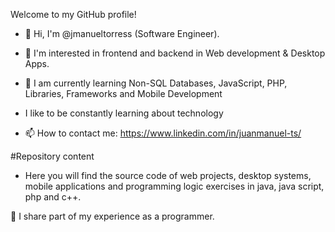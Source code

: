 Welcome to my GitHub profile!

- 👋 Hi, I'm @jmanueltorress (Software Engineer).
- 👾 I'm interested in frontend and backend in Web development & Desktop Apps.
- 🌱 I am currently learning Non-SQL Databases, JavaScript, PHP, Libraries, Frameworks and Mobile Development

- I like to be constantly learning about technology



- 📫 How to contact me: https://www.linkedin.com/in/juanmanuel-ts/



#Repository content
- Here you will find the source code of web projects, desktop systems, mobile applications and programming logic exercises in java, java script, php and c++.

🌟 I share part of my experience as a programmer.

<!---
/Readme.md
--->

<img source="">
